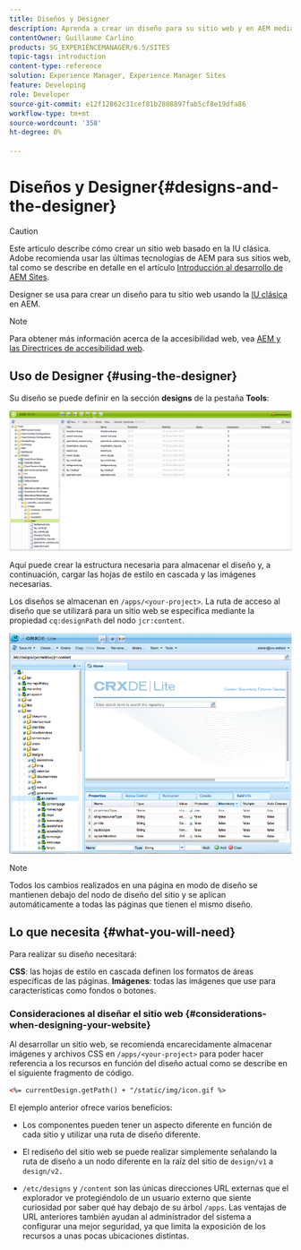 ```yaml
---
title: Diseños y Designer
description: Aprenda a crear un diseño para su sitio web y en AEM mediante Designer.
contentOwner: Guillaume Carlino
products: SG_EXPERIENCEMANAGER/6.5/SITES
topic-tags: introduction
content-type: reference
solution: Experience Manager, Experience Manager Sites
feature: Developing
role: Developer
source-git-commit: e12f12862c31cef81b2808897fab5cf8e19dfa86
workflow-type: tm+mt
source-wordcount: '358'
ht-degree: 0%

---
```


# Diseños y Designer{#designs-and-the-designer}

>[!CAUTION]
>
>Este artículo describe cómo crear un sitio web basado en la IU clásica. Adobe recomienda usar las últimas tecnologías de AEM para sus sitios web, tal como se describe en detalle en el artículo [Introducción al desarrollo de AEM Sites](/help/sites-developing/getting-started.md).

Designer se usa para crear un diseño para tu sitio web usando la [IU clásica](/help/sites-classic-ui-authoring/classicui.md) en AEM.

>[!NOTE]
>
>Para obtener más información acerca de la accesibilidad web, vea [AEM y las Directrices de accesibilidad web](/help/managing/web-accessibility.md).

## Uso de Designer {#using-the-designer}

Su diseño se puede definir en la sección **designs** de la pestaña **Tools**:

![screen_shot_2012-02-01at30237pm](assets/screen_shot_2012-02-01at30237pm.png)

Aquí puede crear la estructura necesaria para almacenar el diseño y, a continuación, cargar las hojas de estilo en cascada y las imágenes necesarias.

Los diseños se almacenan en `/apps/<your-project>`. La ruta de acceso al diseño que se utilizará para un sitio web se especifica mediante la propiedad `cq:designPath` del nodo `jcr:content`.

![chlimage_1-74](assets/chlimage_1-74a.png)

>[!NOTE]
>
>Todos los cambios realizados en una página en modo de diseño se mantienen debajo del nodo de diseño del sitio y se aplican automáticamente a todas las páginas que tienen el mismo diseño.

## Lo que necesita {#what-you-will-need}

Para realizar su diseño necesitará:

**CSS**: las hojas de estilo en cascada definen los formatos de áreas específicas de las páginas.
**Imágenes**: todas las imágenes que use para características como fondos o botones.

### Consideraciones al diseñar el sitio web {#considerations-when-designing-your-website}

Al desarrollar un sitio web, se recomienda encarecidamente almacenar imágenes y archivos CSS en `/apps/<your-project>` para poder hacer referencia a los recursos en función del diseño actual como se describe en el siguiente fragmento de código.

```xml
<%= currentDesign.getPath() + "/static/img/icon.gif %>
```

El ejemplo anterior ofrece varios beneficios:

* Los componentes pueden tener un aspecto diferente en función de cada sitio y utilizar una ruta de diseño diferente.
* El rediseño del sitio web se puede realizar simplemente señalando la ruta de diseño a un nodo diferente en la raíz del sitio de `design/v1` a `design/v2.`

* `/etc/designs` y `/content` son las únicas direcciones URL externas que el explorador ve protegiéndolo de un usuario externo que siente curiosidad por saber qué hay debajo de su árbol `/apps`. Las ventajas de URL anteriores también ayudan al administrador del sistema a configurar una mejor seguridad, ya que limita la exposición de los recursos a unas pocas ubicaciones distintas.
